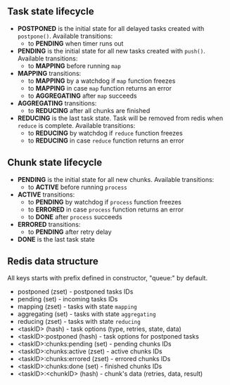## Task state lifecycle

- **POSTPONED** is the initial state for all delayed tasks created with `postpone()`. Available transitions:
  - to **PENDING** when timer runs out
- **PENDING** is the initial state for all new tasks created with `push()`. Available transitions:
  - to **MAPPING** before running `map`
- **MAPPING** transitions:
  - to **MAPPING** by a watchdog if `map` function freezes
  - to **MAPPING** in case `map` function returns an error
  - to **AGGREGATING** after `map` succeeds
- **AGGREGATING** transitions:
  - to **REDUCING** after all chunks are finished
- **REDUCING** is the last task state. Task will be removed from redis when `reduce` is complete. Available transitions:
  - to **REDUCING** by watchdog if `reduce` function freezes
  - to **REDUCING** in case `reduce` function returns an error

## Chunk state lifecycle

- **PENDING** is the initial state for all new chunks. Available transitions:
  - to **ACTIVE** before running `process`
- **ACTIVE** transitions:
  - to **PENDING** by watchdog if `process` function freezes
  - to **ERRORED** in case `process` function returns an error
  - to **DONE** after `process` succeeds
- **ERRORED** transitions:
  - to **PENDING** after retry delay
- **DONE** is the last task state

## Redis data structure

All keys starts with prefix defined in constructor, "queue:" by default.

- postponed                 (zset) - postponed tasks IDs
- pending                   (set)  - incoming tasks IDs
- mapping                   (zset) - tasks with state `mapping`
- aggregating               (set)  - tasks with state `aggregating`
- reducing                  (zset) - tasks with state `reducing`
- \<taskID\>                (hash) - task options (type, retries, state, data)
- \<taskID\>:postponed      (hash) - task options for postponed tasks
- \<taskID\>:chunks:pending (set)  - pending chunks IDs
- \<taskID\>:chunks:active  (zset) - active chunks IDs
- \<taskID\>:chunks:errored (zset) - errored chunks IDs
- \<taskID\>:chunks:done    (set)  - finished chunks IDs
- \<taskID\>:\<chunkID\>    (hash) - chunk's data (retries, data, result)
